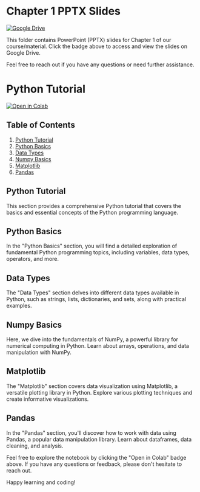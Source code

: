 # Chapter 1 PPTX Slides

[![Google Drive](https://img.shields.io/badge/View%20Slides-Google%20Drive-blue)](https://drive.google.com/drive/folders/1d1oLCcXWyncBu0d5qvL9IgvT_PU2lzdS?usp=sharing)

This folder contains PowerPoint (PPTX) slides for Chapter 1 of our course/material. Click the badge above to access and view the slides on Google Drive.

Feel free to reach out if you have any questions or need further assistance.

# Python Tutorial

[![Open in Colab](https://colab.research.google.com/assets/colab-badge.svg)](https://colab.research.google.com/drive/1pqe0y56YY0baq-orZzBbPRG7kNqPox9_?usp=sharing)

## Table of Contents

1. [Python Tutorial](#python-tutorial)
2. [Python Basics](#python-basics)
3. [Data Types](#data-types)
4. [Numpy Basics](#numpy-basics)
5. [Matplotlib](#matplotlib)
6. [Pandas](#pandas)

## Python Tutorial

This section provides a comprehensive Python tutorial that covers the basics and essential concepts of the Python programming language.

## Python Basics

In the "Python Basics" section, you will find a detailed exploration of fundamental Python programming topics, including variables, data types, operators, and more.

## Data Types

The "Data Types" section delves into different data types available in Python, such as strings, lists, dictionaries, and sets, along with practical examples.

## Numpy Basics

Here, we dive into the fundamentals of NumPy, a powerful library for numerical computing in Python. Learn about arrays, operations, and data manipulation with NumPy.

## Matplotlib

The "Matplotlib" section covers data visualization using Matplotlib, a versatile plotting library in Python. Explore various plotting techniques and create informative visualizations.

## Pandas

In the "Pandas" section, you'll discover how to work with data using Pandas, a popular data manipulation library. Learn about dataframes, data cleaning, and analysis.

Feel free to explore the notebook by clicking the "Open in Colab" badge above. If you have any questions or feedback, please don't hesitate to reach out.

Happy learning and coding!
